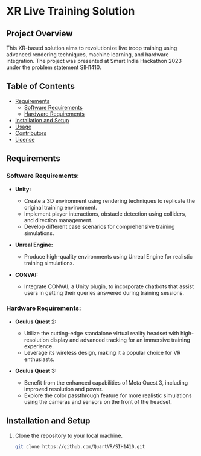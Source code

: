 # XR Live Training Solution

## Project Overview

This XR-based solution aims to revolutionize live troop training using advanced rendering techniques, machine learning, and hardware integration. The project was presented at Smart India Hackathon 2023 under the problem statement SIH1410.

## Table of Contents

- [Requirements](#requirements)
  - [Software Requirements](#software-requirements)
  - [Hardware Requirements](#hardware-requirements)
- [Installation and Setup](#installation-and-setup)
- [Usage](#usage)
- [Contributors](#contributors)
- [License](#license)

## Requirements

### Software Requirements:

- **Unity:**
  - Create a 3D environment using rendering techniques to replicate the original training environment.
  - Implement player interactions, obstacle detection using colliders, and direction management.
  - Develop different case scenarios for comprehensive training simulations.

- **Unreal Engine:**
  - Produce high-quality environments using Unreal Engine for realistic training simulations.

- **CONVAI:**
  - Integrate CONVAI, a Unity plugin, to incorporate chatbots that assist users in getting their queries answered during training sessions.

### Hardware Requirements:

- **Oculus Quest 2:**
  - Utilize the cutting-edge standalone virtual reality headset with high-resolution display and advanced tracking for an immersive training experience.
  - Leverage its wireless design, making it a popular choice for VR enthusiasts.

- **Oculus Quest 3:**
  - Benefit from the enhanced capabilities of Meta Quest 3, including improved resolution and power.
  - Explore the color passthrough feature for more realistic simulations using the cameras and sensors on the front of the headset.

## Installation and Setup

1. Clone the repository to your local machine.
   ```bash
   git clone https://github.com/QuartVR/SIH1410.git
